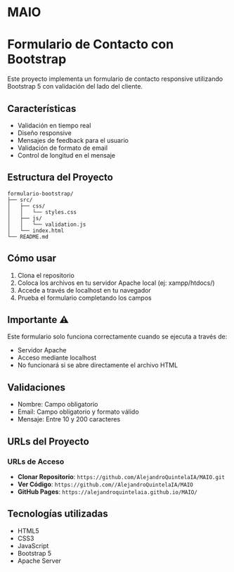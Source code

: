 # MAIO
# Formulario de Contacto con Bootstrap

Este proyecto implementa un formulario de contacto responsive utilizando Bootstrap 5 con validación del lado del cliente.

## Características

- Validación en tiempo real
- Diseño responsive
- Mensajes de feedback para el usuario
- Validación de formato de email
- Control de longitud en el mensaje

## Estructura del Proyecto

```
formulario-bootstrap/
├── src/
│   ├── css/
│   │   └── styles.css
│   ├── js/
│   │   └── validation.js
│   └── index.html
└── README.md
```

## Cómo usar

1. Clona el repositorio
2. Coloca los archivos en tu servidor Apache local (ej: xampp/htdocs/)
3. Accede a través de localhost en tu navegador
4. Prueba el formulario completando los campos

## Importante ⚠️

Este formulario solo funciona correctamente cuando se ejecuta a través de:
- Servidor Apache
- Acceso mediante localhost
- No funcionará si se abre directamente el archivo HTML

## Validaciones

- Nombre: Campo obligatorio
- Email: Campo obligatorio y formato válido
- Mensaje: Entre 10 y 200 caracteres

## URLs del Proyecto

### URLs de Acceso
- **Clonar Repositorio**: `https://github.com/AlejandroQuintelaIA/MAIO.git`
- **Ver Código**: `https://github.com//AlejandroQuintelaIA/MAIO`
- **GitHub Pages**: `https://alejandroquintelaia.github.io/MAIO/`

## Tecnologías utilizadas

- HTML5
- CSS3
- JavaScript
- Bootstrap 5
- Apache Server